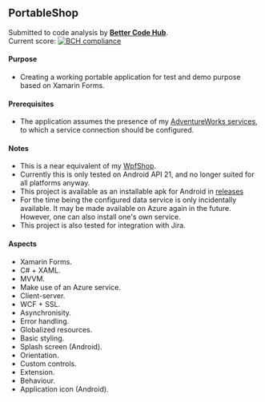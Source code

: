 ## PortableShop

Submitted to code analysis by **[Better Code Hub](https://bettercodehub.com)**.  
Current score: [![BCH compliance](https://bettercodehub.com/edge/badge/a-einstein/PortableShop)](https://bettercodehub.com)

#### Purpose
* Creating a working portable application for test and demo purpose based on Xamarin Forms.

#### Prerequisites
* The application assumes the presence of my [AdventureWorks services](https://github.com/a-einstein/AdventureWorks/blob/master/README.md), to which a service connection should be configured.

#### Notes
* This is a near equivalent of my [WpfShop](https://github.com/a-einstein/WpfShop).
* Currently this is only tested on Android API 21, and no longer suited for all platforms anyway.
* This project is available as an installable apk for Android in [releases](https://github.com/a-einstein/PortableShop/releases)
* For the time being the configured data service is only incidentally available. It may be made available on Azure again in the future. However, one can also install one's own service. 
* This project is also tested for integration with Jira.

#### Aspects
* Xamarin Forms.
* C# + XAML.
* MVVM.
* Make use of an Azure service.
* Client-server.
* WCF + SSL.
* Asynchronisity.
* Error handling.
* Globalized resources.
* Basic styling.
* Splash screen (Android).
* Orientation.
* Custom controls.
* Extension.
* Behaviour.
* Application icon (Android).
